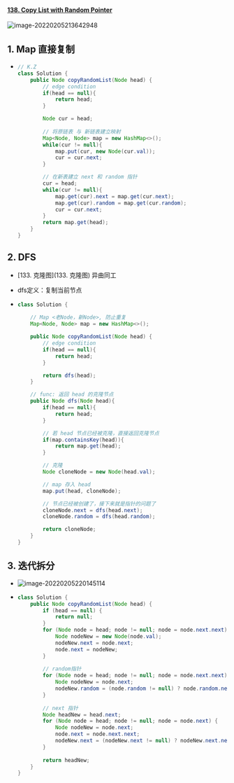 #### [138. Copy List with Random Pointer](https://leetcode-cn.com/problems/copy-list-with-random-pointer/)

![image-20220205213642948](https://raw.githubusercontent.com/TWDH/Leetcode-From-Zero/pictures/img/image-20220205213642948.png)

## 1. Map 直接复制

- ```java
  // K.Z
  class Solution {
      public Node copyRandomList(Node head) {
          // edge condition
          if(head == null){
              return head;
          }
  
          Node cur = head;
          
          // 将原链表 与 新链表建立映射
          Map<Node, Node> map = new HashMap<>();
          while(cur != null){
              map.put(cur, new Node(cur.val));
              cur = cur.next;
          }
  
          // 在新表建立 next 和 random 指针
          cur = head;
          while(cur != null){
              map.get(cur).next = map.get(cur.next);
              map.get(cur).random = map.get(cur.random);
              cur = cur.next;
          }
          return map.get(head);
      }
  }
  ```

## 2. DFS

- [133. 克隆图](133. 克隆图) 异曲同工

- dfs定义：复制当前节点

- ```java
  class Solution {
      
      // Map <老Node，新Node>, 防止重复
      Map<Node, Node> map = new HashMap<>();
  
      public Node copyRandomList(Node head) {
          // edge condition
          if(head == null){
              return head;
          }    
  
          return dfs(head);
      }
  
      // func: 返回 head 的克隆节点
      public Node dfs(Node head){
          if(head == null){
              return head;
          }
  
          // 若 head 节点已经被克隆，直接返回克隆节点
          if(map.containsKey(head)){
              return map.get(head);
          }
  
          // 克隆
          Node cloneNode = new Node(head.val);
  
          // map 存入 head
          map.put(head, cloneNode);
  
          // 节点已经被创建了，接下来就是指针的问题了
          cloneNode.next = dfs(head.next);
          cloneNode.random = dfs(head.random);
  
          return cloneNode;
      }
  }
  ```

## 3. 迭代拆分

- ![image-20220205220145114](https://raw.githubusercontent.com/TWDH/Leetcode-From-Zero/pictures/img/image-20220205220145114.png)

- ```java
  class Solution {
      public Node copyRandomList(Node head) {
          if (head == null) {
              return null;
          }
          for (Node node = head; node != null; node = node.next.next) {
              Node nodeNew = new Node(node.val);
              nodeNew.next = node.next;
              node.next = nodeNew;
          }
          
          // random指针
          for (Node node = head; node != null; node = node.next.next) {
              Node nodeNew = node.next;
              nodeNew.random = (node.random != null) ? node.random.next : null;
          }
          
          // next 指针
          Node headNew = head.next;
          for (Node node = head; node != null; node = node.next) {
              Node nodeNew = node.next;
              node.next = node.next.next;
              nodeNew.next = (nodeNew.next != null) ? nodeNew.next.next : null;
          }
          
          return headNew;
      }
  }
  ```




